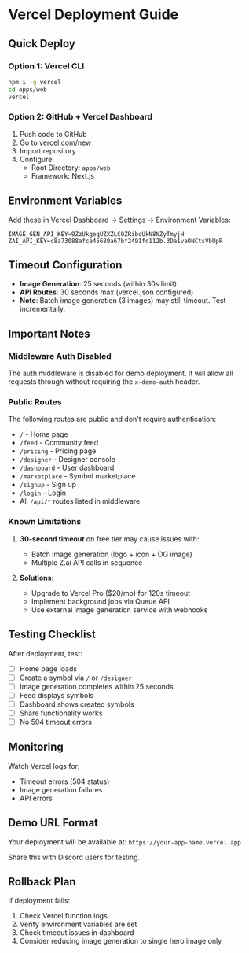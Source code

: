# Vercel Deployment Guide

## Quick Deploy

### Option 1: Vercel CLI
```bash
npm i -g vercel
cd apps/web
vercel
```

### Option 2: GitHub + Vercel Dashboard
1. Push code to GitHub
2. Go to [vercel.com/new](https://vercel.com/new)
3. Import repository
4. Configure:
   - Root Directory: `apps/web`
   - Framework: Next.js

## Environment Variables

Add these in Vercel Dashboard → Settings → Environment Variables:

```
IMAGE_GEN_API_KEY=9ZzUkgeqUZXZLC0ZRibcUkN8NZyTmyjH
ZAI_API_KEY=c8a73088afce45689a67bf2491fd112b.3Da1vaONCtsVbUpR
```

## Timeout Configuration

- **Image Generation**: 25 seconds (within 30s limit)
- **API Routes**: 30 seconds max (vercel.json configured)
- **Note**: Batch image generation (3 images) may still timeout. Test incrementally.

## Important Notes

### Middleware Auth Disabled
The auth middleware is disabled for demo deployment. It will allow all requests through without requiring the `x-demo-auth` header.

### Public Routes
The following routes are public and don't require authentication:
- `/` - Home page
- `/feed` - Community feed
- `/pricing` - Pricing page
- `/designer` - Designer console
- `/dashboard` - User dashboard
- `/marketplace` - Symbol marketplace
- `/signup` - Sign up
- `/login` - Login
- All `/api/*` routes listed in middleware

### Known Limitations
1. **30-second timeout** on free tier may cause issues with:
   - Batch image generation (logo + icon + OG image)
   - Multiple Z.ai API calls in sequence
   
2. **Solutions**:
   - Upgrade to Vercel Pro ($20/mo) for 120s timeout
   - Implement background jobs via Queue API
   - Use external image generation service with webhooks

## Testing Checklist

After deployment, test:
- [ ] Home page loads
- [ ] Create a symbol via `/` or `/designer`
- [ ] Image generation completes within 25 seconds
- [ ] Feed displays symbols
- [ ] Dashboard shows created symbols
- [ ] Share functionality works
- [ ] No 504 timeout errors

## Monitoring

Watch Vercel logs for:
- Timeout errors (504 status)
- Image generation failures
- API errors

## Demo URL Format

Your deployment will be available at:
`https://your-app-name.vercel.app`

Share this with Discord users for testing.

## Rollback Plan

If deployment fails:
1. Check Vercel function logs
2. Verify environment variables are set
3. Check timeout issues in dashboard
4. Consider reducing image generation to single hero image only

